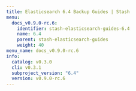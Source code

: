 ```yaml
---
title: Elasticsearch 6.4 Backup Guides | Stash
menu:
  docs_v0.9.0-rc.6:
    identifier: stash-elasticsearch-guides-6.4
    name: 6.4
    parent: stash-elasticsearch-guides
    weight: 40
menu_name: docs_v0.9.0-rc.6
info:
  catalog: v0.3.0
  cli: v0.3.1
  subproject_version: "6.4"
  version: v0.9.0-rc.6
---
```


